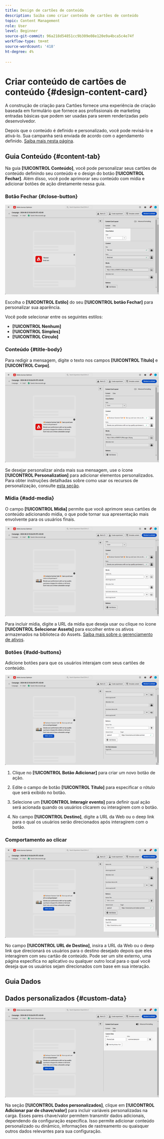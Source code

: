 ```yaml
---
title: Design de cartões de conteúdo
description: Saiba como criar conteúdo de cartões de conteúdo
topic: Content Management
role: User
level: Beginner
source-git-commit: 96a218d54851cc9b309e08e120e9a4bca5c4e74f
workflow-type: tm+mt
source-wordcount: '418'
ht-degree: 4%

---
```


# Criar conteúdo de cartões de conteúdo {#design-content-card}

A construção de criação para Cartões fornece uma experiência de criação baseada em formulário que fornece aos profissionais de marketing entradas básicas que podem ser usadas para serem renderizadas pelo desenvolvedor.

Depois que o conteúdo é definido e personalizado, você pode revisá-lo e ativá-lo. Sua campanha será enviada de acordo com o agendamento definido. [Saiba mais nesta página](../campaigns/review-activate-campaign.md).

## Guia Conteúdo {#content-tab}

Na guia **[!UICONTROL Conteúdo]**, você pode personalizar seus cartões de conteúdo definindo seu conteúdo e o design do botão **[!UICONTROL Fechar]**. Além disso, você pode aprimorar seu conteúdo com mídia e adicionar botões de ação diretamente nessa guia.

### Botão Fechar {#close-button}

![](assets/content-card-design-1.png)

Escolha o **[!UICONTROL Estilo]** do seu **[!UICONTROL botão Fechar]** para personalizar sua aparência.

Você pode selecionar entre os seguintes estilos:

* **[!UICONTROL Nenhum]**
* **[!UICONTROL Simples]**
* **[!UICONTROL Círculo]**

### Conteúdo {#title-body}

Para redigir a mensagem, digite o texto nos campos **[!UICONTROL Título]** e **[!UICONTROL Corpo]**.

![](assets/content-card-design-2.png)

Se desejar personalizar ainda mais sua mensagem, use o ícone **[!UICONTROL Personalization]** para adicionar elementos personalizados. Para obter instruções detalhadas sobre como usar os recursos de personalização, consulte [esta seção](../personalization/personalize.md).

<!--
+++More options with advanced formatting

If the **[!UICONTROL Advanced formatting mode]** is switched on, you can choose for your **[!UICONTROL Header]** and **[!UICONTROL Body]**:

* the **[!UICONTROL Font]**
* the **[!UICONTROL Pt size]**
* the **[!UICONTROL Font Color]**
* the **[!UICONTROL Alignment]**
+++
-->

### Mídia {#add-media}

O campo **[!UICONTROL Mídia]** permite que você aprimore seus cartões de conteúdo adicionando mídia, o que pode tornar sua apresentação mais envolvente para os usuários finais.

![](assets/content-card-design-3.png)

Para incluir mídia, digite a URL da mídia que deseja usar ou clique no ícone **[!UICONTROL Selecionar Assets]** para escolher entre os ativos armazenados na biblioteca do Assets. [Saiba mais sobre o gerenciamento de ativos](../content-management/assets.md).

<!--
+++More options with advanced formatting

If the **[!UICONTROL Advanced formatting mode]** is switched on, you can add an **[!UICONTROL Alternative text]** for screen reading applications and another asset in the **[!UICONTROL Dark Mode Media URL]** field.

+++
-->

### Botões {#add-buttons}

Adicione botões para que os usuários interajam com seus cartões de conteúdo.

![](assets/content-card-design-4.png)

1. Clique no **[!UICONTROL Botão Adicionar]** para criar um novo botão de ação.

1. Edite o campo de botão **[!UICONTROL Título]** para especificar o rótulo que será exibido no botão.

1. Selecione um **[!UICONTROL Interagir evento]** para definir qual ação será acionada quando os usuários clicarem ou interagirem com o botão.

1. No campo **[!UICONTROL Destino]**, digite a URL da Web ou o deep link para o qual os usuários serão direcionados após interagirem com o botão.

<!--
+++More options with advanced formatting

If the **[!UICONTROL Advanced formatting mode]** is switched on, you can choose for your **[!UICONTROL Buttons]**:

* the **[!UICONTROL Font]**
* the **[!UICONTROL Pt size]**
* the **[!UICONTROL Font Color]**
* the **[!UICONTROL Alignment]**

+++
-->

### Comportamento ao clicar

![](assets/content-card-design-5.png)

No campo **[!UICONTROL URL de Destino]**, insira a URL da Web ou o deep link que direcionará os usuários para o destino desejado depois que eles interagirem com seu cartão de conteúdo. Pode ser um site externo, uma página específica no aplicativo ou qualquer outro local para o qual você deseja que os usuários sejam direcionados com base em sua interação.

## Guia Dados

## Dados personalizados {#custom-data}

![](assets/content-card-design-6.png)

Na seção **[!UICONTROL Dados personalizados]**, clique em **[!UICONTROL Adicionar par de chave/valor]** para incluir variáveis personalizadas na carga. Esses pares chave/valor permitem transmitir dados adicionais, dependendo da configuração específica. Isso permite adicionar conteúdo personalizado ou dinâmico, informações de rastreamento ou quaisquer outros dados relevantes para sua configuração.
